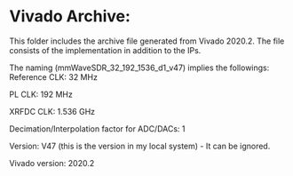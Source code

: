 # Vivado Archive:
This folder includes the archive file generated from Vivado 2020.2. The file consists of the implementation in addition to the IPs.

The naming (mmWaveSDR_32_192_1536_d1_v47) implies the followings:
Reference CLK: 32 MHz

PL CLK: 192 MHz

XRFDC CLK: 1.536 GHz

Decimation/Interpolation factor for ADC/DACs: 1

Version: V47 (this is the version in my local system) - It can be ignored.

Vivado version: 2020.2

